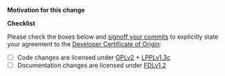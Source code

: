 <!-- Thank you for contributing to PGF/TikZ!  Now that you are becoming a
    contributor, please also subscribe to the mailing list at
    https://tug.org/mailman/listinfo/pgf-tikz where we coordinate larger
    changes and rebases. -->

**Motivation for this change**

<!-- If this fixes an issue, add “Fixes #<issue number>” here. -->

**Checklist**

Please check the boxes below and [signoff your commits][git-s] to explicitly
state your agreement to the [Developer Certificate of Origin][DCO]:

- [ ] Code changes are licensed under [GPLv2][GPL] + [LPPLv1.3c][LPPL]
- [ ] Documentation changes are licensed under [FDLv1.2][FDL]

[git-s]: https://git-scm.com/docs/git-commit#Documentation/git-commit.txt--s
[DCO]: https://developercertificate.org
[GPL]: https://www.gnu.org/licenses/gpl-2.0.html
[LPPL]: https://www.latex-project.org/lppl/lppl-1-3c.txt
[FDL]: https://www.gnu.org/licenses/fdl-1.2.html
